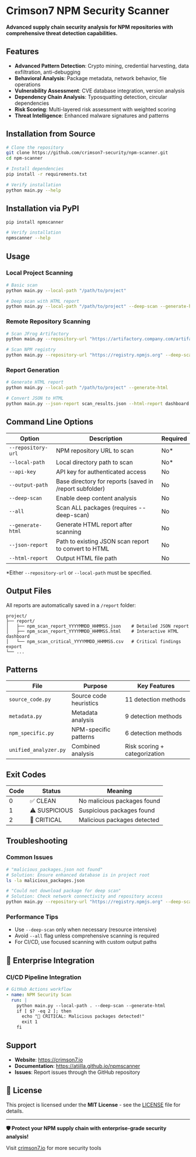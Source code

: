 # Crimson7 NPM Security Scanner

**Advanced supply chain security analysis for NPM repositories with comprehensive threat detection capabilities.**

## **Features**

- **Advanced Pattern Detection**: Crypto mining, credential harvesting, data exfiltration, anti-debugging
- **Behavioral Analysis**: Package metadata, network behavior, file operations
- **Vulnerability Assessment**: CVE database integration, version analysis
- **Dependency Chain Analysis**: Typosquatting detection, circular dependencies
- **Risk Scoring**: Multi-layered risk assessment with weighted scoring
- **Threat Intelligence**: Enhanced malware signatures and patterns

## **Installation from Source**

```bash
# Clone the repository
git clone https://github.com/crimson7-security/npm-scanner.git
cd npm-scanner

# Install dependencies
pip install -r requirements.txt

# Verify installation
python main.py --help
```

## **Installation via PyPI**

```bash
pip install npmscanner

# Verify installation
npmscanner --help
```


## **Usage**

### **Local Project Scanning**
```bash
# Basic scan
python main.py --local-path "/path/to/project"

# Deep scan with HTML report
python main.py --local-path "/path/to/project" --deep-scan --generate-html
```

### **Remote Repository Scanning**
```bash
# Scan JFrog Artifactory
python main.py --repository-url "https://artifactory.company.com/artifactory/npm-repo/" --api-key "your-key"

# Scan NPM registry
python main.py --repository-url "https://registry.npmjs.org" --deep-scan
```

### **Report Generation**
```bash
# Generate HTML report
python main.py --local-path "/path/to/project" --generate-html

# Convert JSON to HTML
python main.py --json-report scan_results.json --html-report dashboard.html
```

## **Command Line Options**

| Option | Description | Required |
|--------|-------------|----------|
| `--repository-url` | NPM repository URL to scan | No* |
| `--local-path` | Local directory path to scan | No* |
| `--api-key` | API key for authenticated access | No |
| `--output-path` | Base directory for reports (saved in /report subfolder) | No |
| `--deep-scan` | Enable deep content analysis | No |
| `--all` | Scan ALL packages (requires --deep-scan) | No |
| `--generate-html` | Generate HTML report after scanning | No |
| `--json-report` | Path to existing JSON scan report to convert to HTML | No |
| `--html-report` | Output HTML file path | No |

*Either `--repository-url` or `--local-path` must be specified.

## **Output Files**

All reports are automatically saved in a `/report` folder:

```
project/
├── report/
│   ├── npm_scan_report_YYYYMMDD_HHMMSS.json    # Detailed JSON report
│   ├── npm_scan_report_YYYYMMDD_HHMMSS.html    # Interactive HTML dashboard
│   └── npm_scan_critical_YYYYMMDD_HHMMSS.csv   # Critical findings export
└── ...
```

## Patterns
| File | Purpose | Key Features |
|------|---------|--------------|
| `source_code.py` | Source code heuristics | 11 detection methods |
| `metadata.py` | Metadata analysis | 9 detection methods |
| `npm_specific.py` | NPM-specific patterns | 6 detection methods |
| `unified_analyzer.py` | Combined analysis | Risk scoring + categorization |

## **Exit Codes**

| Code | Status | Meaning |
|------|--------|---------|
| 0 | ✅ CLEAN | No malicious packages found |
| 1 | ⚠️ SUSPICIOUS | Suspicious packages found |
| 2 | 🚨 CRITICAL | Malicious packages detected |

## **Troubleshooting**

### **Common Issues**
```bash
# "malicious_packages.json not found"
# Solution: Ensure enhanced database is in project root
ls -la malicious_packages.json

# "Could not download package for deep scan"
# Solution: Check network connectivity and repository access
python main.py --repository-url "https://registry.npmjs.org" --deep-scan
```

### **Performance Tips**
- Use `--deep-scan` only when necessary (resource intensive)
- Avoid `--all` flag unless comprehensive scanning is required
- For CI/CD, use focused scanning with custom output paths

## 🔗 **Enterprise Integration**

### **CI/CD Pipeline Integration**
```yaml
# GitHub Actions workflow
- name: NPM Security Scan
  run: |
    python main.py --local-path . --deep-scan --generate-html
    if [ $? -eq 2 ]; then
      echo "🚨 CRITICAL: Malicious packages detected!"
      exit 1
    fi
```

## **Support**

- **Website**: https://crimson7.io
- **Documentation**: https://atiilla.github.io/npmscanner
- **Issues**: Report issues through the GitHub repository

## 📄 **License**

This project is licensed under the **MIT License** - see the [LICENSE](LICENSE) file for details.

---

**🛡️ Protect your NPM supply chain with enterprise-grade security analysis!**

Visit [crimson7.io](https://crimson7.io) for more security tools